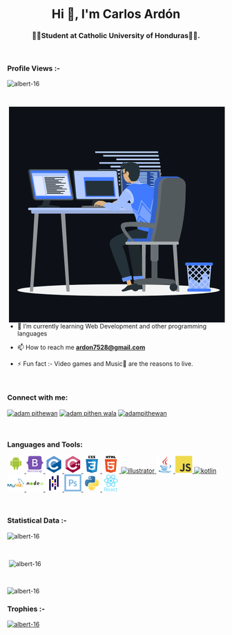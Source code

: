 <h1 align="center">Hi 👋, I'm Carlos Ardón</h1>
<h3 align="center">🕍🌟Student at Catholic University of Honduras🌟🕍.</h3>

<br>

<p align="right"> <h3>Profile Views :-</h3> <img src="https://komarev.com/ghpvc/?username=albert-16&label=Profile%20views&color=0e75b6&style=flat"
    alt="albert-16" /> 
  </p>

<br>

<p><img align="right" src="https://github.com/Albert-16/Albert-16/blob/89e15b80333e2531f4dc48621abc98987f533606/animation_500_kxa883sd.gif" /></p>


- 🌱 I’m currently learning Web Development and other programming languages

- 📫 How to reach me **ardon7528@gmail.com**

- ⚡ Fun fact :- Video games and Music🎵 are the reasons to live.

<br>

<h3 align="left">Connect with me:</h3>
<p align="left">
  <a href="www.linkedin.com/in/albert-xt-712406235" target="blank"><img align="center"
      src="https://raw.githubusercontent.com/rahuldkjain/github-profile-readme-generator/master/src/images/icons/Social/linked-in-alt.svg"
      alt="adam pithewan" height="30" width="40" /></a> 
  <a href="https://www.facebook.com/profile.php?id=100009979298401" target="blank"><img align="center"
      src="https://raw.githubusercontent.com/rahuldkjain/github-profile-readme-generator/master/src/images/icons/Social/facebook.svg"
      alt="adam pithen wala" height="30" width="40" /></a> 
 <a href="https://twitter.com/xt_albert" target="blank"><img align="center"
      src="https://raw.githubusercontent.com/rahuldkjain/github-profile-readme-generator/master/src/images/icons/Social/twitter.svg"
      alt="adampithewan" height="30" width="40" /></a> 
</p>

<br>

<h3 align="left">Languages and Tools:</h3>
<p align="left"> <a href="https://developer.android.com" target="_blank" rel="noreferrer"> <img
      src="https://raw.githubusercontent.com/devicons/devicon/master/icons/android/android-original-wordmark.svg"
      alt="android" width="40" height="40" /> </a> <a href="https://getbootstrap.com" target="_blank" rel="noreferrer">
    <img src="https://raw.githubusercontent.com/devicons/devicon/master/icons/bootstrap/bootstrap-plain-wordmark.svg"
      alt="bootstrap" width="40" height="40" /> </a> <a href="https://www.cprogramming.com/" target="_blank"
    rel="noreferrer"> <img src="https://raw.githubusercontent.com/devicons/devicon/master/icons/c/c-original.svg"
      alt="c" width="40" height="40" /> </a> <a href="https://www.w3schools.com/cpp/" target="_blank" rel="noreferrer">
    <img src="https://raw.githubusercontent.com/devicons/devicon/master/icons/cplusplus/cplusplus-original.svg"
      alt="cplusplus" width="40" height="40" /> </a> <a href="https://www.w3schools.com/css/" target="_blank"
    rel="noreferrer"> <img
      src="https://raw.githubusercontent.com/devicons/devicon/master/icons/css3/css3-original-wordmark.svg" alt="css3"
      width="40" height="40" /> </a> <a href="https://www.w3.org/html/" target="_blank" rel="noreferrer"> <img
      src="https://raw.githubusercontent.com/devicons/devicon/master/icons/html5/html5-original-wordmark.svg"
      alt="html5" width="40" height="40" /> </a> <a href="https://www.adobe.com/in/products/illustrator.html"
    target="_blank" rel="noreferrer"> <img
      src="https://www.vectorlogo.zone/logos/adobe_illustrator/adobe_illustrator-icon.svg" alt="illustrator" width="40"
      height="40" /> </a> <a href="https://www.java.com" target="_blank" rel="noreferrer"> <img
      src="https://raw.githubusercontent.com/devicons/devicon/master/icons/java/java-original.svg" alt="java" width="40"
      height="40" /> </a> <a href="https://developer.mozilla.org/en-US/docs/Web/JavaScript" target="_blank"
    rel="noreferrer"> <img
      src="https://raw.githubusercontent.com/devicons/devicon/master/icons/javascript/javascript-original.svg"
      alt="javascript" width="40" height="40" /> </a> <a href="https://kotlinlang.org" target="_blank" rel="noreferrer">
    <img src="https://www.vectorlogo.zone/logos/kotlinlang/kotlinlang-icon.svg" alt="kotlin" width="40" height="40" />
  </a> <a href="https://www.mysql.com/" target="_blank" rel="noreferrer"> <img
      src="https://raw.githubusercontent.com/devicons/devicon/master/icons/mysql/mysql-original-wordmark.svg"
      alt="mysql" width="40" height="40" /> </a> </a> <a href="https://nodejs.org" target="_blank" rel="noreferrer"> <img
      src="https://raw.githubusercontent.com/devicons/devicon/master/icons/nodejs/nodejs-original-wordmark.svg"
      alt="nodejs" width="40" height="40" /> </a> <a href="https://pandas.pydata.org/" target="_blank" rel="noreferrer">
    <img
      src="https://raw.githubusercontent.com/devicons/devicon/2ae2a900d2f041da66e950e4d48052658d850630/icons/pandas/pandas-original.svg"
      alt="pandas" width="40" height="40" /> </a> <a href="https://www.photoshop.com/en" target="_blank"
    rel="noreferrer"> <img
      src="https://raw.githubusercontent.com/devicons/devicon/master/icons/photoshop/photoshop-line.svg" alt="photoshop"
      width="40" height="40" /> </a> <a href="https://www.python.org" target="_blank" rel="noreferrer"> <img
      src="https://raw.githubusercontent.com/devicons/devicon/master/icons/python/python-original.svg" alt="python"
      width="40" height="40" /> </a> <a href="https://reactjs.org/" target="_blank" rel="noreferrer"> <img
      src="https://raw.githubusercontent.com/devicons/devicon/master/icons/react/react-original-wordmark.svg"
      alt="react" width="40" height="40" /> </a></p>

<br>

<h3>Statistical Data :-</h3>
<p><img align="center"
    src="https://github-readme-stats.vercel.app/api/top-langs?username=albert-16&show_icons=true&locale=en&bg_color=0d1117&text_color=ffffff&layout=compact"
    alt="albert-16" 
    bg_color=#808080/></p>

<br>

<p>&nbsp;<img align="center" src="https://github-readme-stats.vercel.app/api?username=albert-16&show_icons=true&locale=en&bg_color=0d1117&text_color=ffffff&repo=convoychat"
    alt="albert-16" /></p>

<br>

<p><img align="center" src="https://github-readme-streak-stats.herokuapp.com/?user=albert-16&theme=dark&background=0d1117&date_format=M%20j%5B%2C%20Y%5D" alt="albert-16" /></p>


<h3>Trophies :-</h3>
<p align="left"> <a href="https://github.com/ryo-ma/github-profile-trophy"><img
      src="https://github-profile-trophy.vercel.app/?username=albert-16&bg_color=0d1117&text_color=ffffff" alt="albert-16" /></a>
      
<p align="left"> <a href="https://twitter.com/" target="blank"><img
      src="https://img.shields.io/twitter/follow/?logo=twitter&style=for-the-badge" alt="" /></a> </p>
